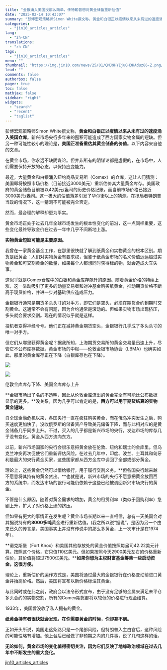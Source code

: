 ```yaml
---
title: "金银涌入美国没那么简单，传特朗普想对黄金储备重新估值"
date: "2025-02-14 10:43:07"
summary: "彭博宏观策略师Simon White撰文称，黄金和白银正以疫情以来从未有过的速度涌入美国仓库。新兴市..."
categories:
  - "jin10_articles_articles"
lang:
  - "zh-CN"
translations:
  - "zh-CN"
tags:
  - "jin10_articles_articles"
menu: ""
thumbnail: "https://img.jin10.com/news/25/01/QMJ9HYIjuGH3HAduz86-Z.png/lite"
lead: ""
comments: false
authorbox: false
pager: true
toc: false
mathjax: false
sidebar: "right"
widgets:
  - "search"
  - "recent"
  - "taglist"
---
```


彭博宏观策略师Simon White撰文称，**黄金和白银正以疫情以来从未有过的速度涌入美国仓库**。新兴市场央行多年来的囤积可能造成了西方国家实物金属的短缺。但另一种可能性较小的理论是，**美国正准备重估其黄金储备的价值**。以下内容来自他的文章。

在黄金市场，你永远不缺阴谋论。但并非所有的阴谋论都是虚假的，在市场中，人们需要保持开放的心态，以保持应变能力。

最近，大量黄金和白银涌入纽约商品交易所（Comex）的仓库，这让人们猜测：美国即将按照市场价格（目前接近3000美元）重新估价其大量黄金库存。美国政府的黄金储备目前被以42美元/盎司的历史价格记账，而当前市场价格已接近3000美元/盎司。这一极大的估值落差引发了华尔街以上的猜测。在搅局者特朗普当政的情况下，这一猜测不可能被完全否定。

然而，最合理的解释却更为平实。

黄金市场正处于过去几年全球市场发生的根本性变化的前沿，这一点同样重要，这些变化最终导致金价在过去一年中几乎不间断地上涨。

**实物黄金短缺可能是主要原因。**

我曾在一家黄金基金工作，在那里很快就了解到纸黄金和实物黄金的根本区别。期货是纸黄金：人们对实物黄金有要求权，但鉴于纸黄金市场的名义价值远远超过实物黄金和可交割黄金的数量，如果每个人都想同时获得标的物，就会造成火车失事。

这似乎就是Comex仓库中的白银和黄金库存飙升的原因。随着黄金价格的持续上涨，这一举动吸引了更多的动量交易者和对冲基金购买纸黄金，推动期货价格不断高于现货价格，并进一步对基础供应造成压力。

金银银行通常是期货多头头寸的对手方，即它们是空头，必须在期货合约到期时交割黄金。这通常不会有问题，因为合约通常是滚动的。但如果实物市场出现挤压，多头就会要求交割。现在的情况似乎就是这样。

投机者变得神经兮兮。他们正在减持黄金期货空头，金银银行几乎成了多头头寸的唯一对手方。

但它们从哪里获得黄金呢？据我所知，上海期货交易所的黄金交易量迅速上升，尽管它不公布库存数据。黄金市场的中枢——伦敦金银市场协会（LBMA）也确实如此，那里的黄金库存正在下降（白银库存也在下降）。

![](https://img.jin10.com/news/25/02/Z8IyRYdGa6mpUZjlQPI0E.png)





![](https://img.jin10.com/news/25/02/2Q-uHNt1ljYHkIGGC-l5P.png)

伦敦金库库存下降、美国金库库存上升


**金银市场出了名的不透明，因此从伦敦金库流出的黄金完全有可能比公布数据显示的更多。**没关系，因为几乎可以肯定的是，**西方可以用于期货结算的实物黄金短缺**。

自全球金融危机以来，各国央行一直在疯狂购买黄金，而在俄乌冲突发生之后，购买速度更加快了。没收俄罗斯的储备资产导致美元储备下降，而与此相对应的是黄金储备几乎同步上升。不过，买入的几乎都是新兴市场的央行，发达市场的库存几乎没有变化。黄金从西方流向东方。

以前，新兴市场国家的央行会很乐意把黄金放在伦敦、纽约和瑞士的金库里。但乌克兰冲突再次促使它们重新评估风险。在过去几年中，印度、波兰、土耳其和匈牙利是最大的央行黄金买家，这些国家都从西方金库中调回了全部或部分黄金。

理论上，这些黄金仍然可以借给银行，用于履行交割义务。**但各国央行越来越不愿意将其持有的黄金贷出。**也就是说，新兴市场的央行不愿意把黄金放回西方的系统中，而发达市场的银行可能仍依赖于这些已经被调回新兴市场央行的黄金。

不管是什么原因，随着对黄金需求的增加，黄金的租赁利率（类似于回购利率）急剧上升，扩大了对价格上涨的挤压。

但如果有更大的事情正在发生呢？黄金市场长期以来一直相信，总有一天美国会对其据说持有的**8000多吨**黄金进行重新估值。(我之所以说“据说”，是因为另一个由来已久的传言是，美国事实上并没有传说中的那么多黄金，上一次审计是在1974年）。

**诺克斯堡（Fort Knox）和美国其他存放处的黄金价值按照每盎司42.22美元计算。按照这个价格，它只值110亿美元。但如果按照今天2900美元左右的价格重新估价，其价值将超过7500亿美元。****如果你想为主权财富基金筹集一些启动资金，这很方便。**

理论上，重新估价的运作方式是，美国将通过最大的金银银行在价格变动前进口黄金并抬高价格。然后，美国将宣布以新价格标注其黄金。

与此同时或在此之前，政府会以法令形式宣布，由于没有足够的金属来满足未平仓多头合约的实物交割，所有的Comex期货都将以较低的价格进行现金结算。

1933年，美国曾没收了私人拥有的黄金。

**纸黄金持有者很快就会发现，在你需要黄金的时候，你却拿不到。**

正如开头所说，美国走这条路只是一个尾部风险，但特朗普入主白宫后，这种风险的可能性略有增加。他上台后已经做了非预期之内的几件事，说了几句这样的话。

**无论如何，黄金市场的变化值得密切关注，因为它们反映了地缘政治领域在过去几年中不断发生的重大变化。**

[jin10_articles_articles](https://xnews.jin10.com/details/163193)
